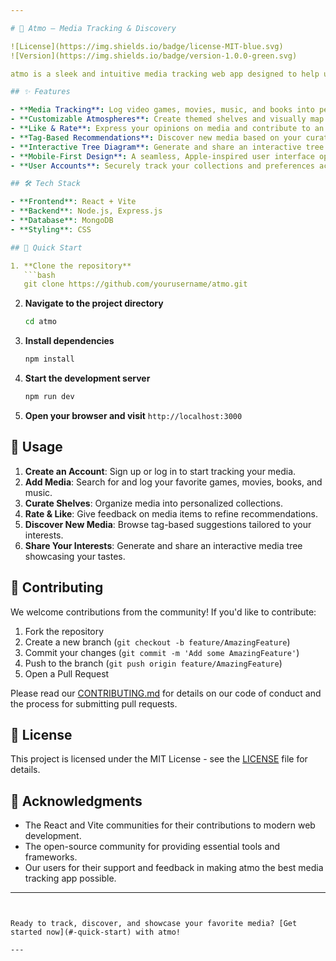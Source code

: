 ```yaml
---

# 🌌 Atmo – Media Tracking & Discovery

![License](https://img.shields.io/badge/license-MIT-blue.svg)
![Version](https://img.shields.io/badge/version-1.0.0-green.svg)

atmo is a sleek and intuitive media tracking web app designed to help users catalog and discover video games, movies, music, and books. Users can curate shelves, like and rate media, and generate visual tree diagrams to showcase their interests. With intelligent recommendations based on tags, atmo makes it easier than ever to find your next favorite media experience.

## ✨ Features

- **Media Tracking**: Log video games, movies, music, and books into personalized shelves.
- **Customizable Atmospheres**: Create themed shelves and visually map out your media interests.
- **Like & Rate**: Express your opinions on media and contribute to an evolving recommendation system.
- **Tag-Based Recommendations**: Discover new media based on your curated interests.
- **Interactive Tree Diagram**: Generate and share an interactive tree that visually represents your tastes.
- **Mobile-First Design**: A seamless, Apple-inspired user interface optimized for all devices.
- **User Accounts**: Securely track your collections and preferences across sessions.

## 🛠 Tech Stack

- **Frontend**: React + Vite
- **Backend**: Node.js, Express.js
- **Database**: MongoDB
- **Styling**: CSS

## 🚀 Quick Start

1. **Clone the repository**
   ```bash
   git clone https://github.com/yourusername/atmo.git
   ```

2. **Navigate to the project directory**
   ```bash
   cd atmo
   ```

3. **Install dependencies**
   ```bash
   npm install
   ```

4. **Start the development server**
   ```bash
   npm run dev
   ```

5. **Open your browser and visit** `http://localhost:3000`

## 🎯 Usage

1. **Create an Account**: Sign up or log in to start tracking your media.
2. **Add Media**: Search for and log your favorite games, movies, books, and music.
3. **Curate Shelves**: Organize media into personalized collections.
4. **Rate & Like**: Give feedback on media items to refine recommendations.
5. **Discover New Media**: Browse tag-based suggestions tailored to your interests.
6. **Share Your Interests**: Generate and share an interactive media tree showcasing your tastes.

## 🤝 Contributing

We welcome contributions from the community! If you'd like to contribute:

1. Fork the repository
2. Create a new branch (`git checkout -b feature/AmazingFeature`)
3. Commit your changes (`git commit -m 'Add some AmazingFeature'`)
4. Push to the branch (`git push origin feature/AmazingFeature`)
5. Open a Pull Request

Please read our [CONTRIBUTING.md](CONTRIBUTING.md) for details on our code of conduct and the process for submitting pull requests.

## 📄 License

This project is licensed under the MIT License - see the [LICENSE](LICENSE) file for details.

## 🙏 Acknowledgments

- The React and Vite communities for their contributions to modern web development.
- The open-source community for providing essential tools and frameworks.
- Our users for their support and feedback in making atmo the best media tracking app possible.

---
```


Ready to track, discover, and showcase your favorite media? [Get started now](#-quick-start) with atmo!

---

